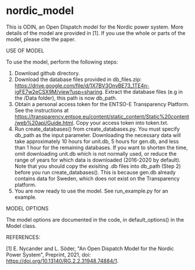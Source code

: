 # nordic_model

This is ODIN, an Open DIspatch model for the Nordic power system. More details of the model are provided in [1]. If you use the whole or parts of the model, please cite the paper. 

USE OF MODEL

To use the model, perform the following steps:
1. Download github directory.
2. Download the database files provided in db_files.zip: https://drive.google.com/file/d/1X7BV3OnyBE73_1TE4n-igFE7w2eCSX9M/view?usp=sharing.
   Extract the database files (e.g in the /Data folder), this path is now db_path.
3. Obtain a personal access token for the ENTSO-E Transparency Platform. See the instructions at https://transparency.entsoe.eu/content/static_content/Static%20content/web%20api/Guide.html. 
   Copy your access token into token.txt.
4. Run create_databases() from create_databases.py. You must specify db_path as the input parameter. Downloading the necessary data will take approximately 10 hours for unit.db, 5 hours for gen.db, and less than 1 hour for the remaining databases. If you want to shorten the time, omit downloading unit.db which is not normally used, or reduce the range of years for which data is downloaded (2016-2020 by default). Note that you should copy the exisiting .db files into db_path (Step 2) before you run create_databases(). This is because gen.db already contains data for Sweden, which does not exist on the Transparency platform.
5. You are now ready to use the model. See run_example.py for an example.

MODEL OPTIONS 

The model options are documented in the code, in default_options() in the Model class.


REFERENCES:

[1] E. Nycander and L. Söder, "An Open Dispatch Model for the Nordic Power System", Preprint, 2021, doi: https://doi.org/10.13140/RG.2.2.31948.74884/1.